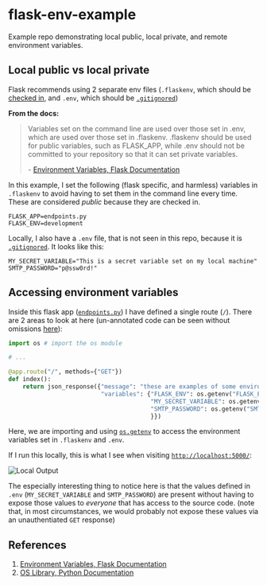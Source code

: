 # flask-env-example

Example repo demonstrating local public, local private, and remote environment variables.

## Local public vs local private

Flask recommends using 2 separate env files (`.flaskenv`, which should be [checked in](https://github.com/drewwyatt/flask-env-example/blob/master/.flaskenv), and `.env`, which should be [`.gitignored`](https://github.com/drewwyatt/flask-env-example/blob/master/.gitignore#L2))

**From the docs:**

> Variables set on the command line are used over those set in .env, which are used over those set in .flaskenv. .flaskenv should be used for public variables, such as FLASK_APP, while .env should not be committed to your repository so that it can set private variables.
>
> \- [Environment Variables, Flask Documentation](https://flask.palletsprojects.com/en/1.1.x/cli/#environment-variables-from-dotenv)

In this example, I set the following (flask specific, and harmless) variables in `.flaskenv` to avoid having to set them in the command line every time. These are considered _public_ because they are checked in.

```dotenv
FLASK_APP=endpoints.py
FLASK_ENV=development
```

Locally, I also have a `.env` file, that is not seen in this repo, because it is [`.gitignored`](https://github.com/drewwyatt/flask-env-example/blob/master/.gitignore#L2). It looks like this:

```dotenv
MY_SECRET_VARIABLE="This is a secret variable set on my local machine"
SMTP_PASSWORD="p@ssw0rd!"
```

## Accessing environment variables

Inside this flask app ([`endpoints.py`](https://github.com/drewwyatt/flask-env-example/blob/master/endpoints.py#L9-L15)) I have defined a single route (`/`). There are 2 areas to look at here (un-annotated code can be seen without omissions [here](https://github.com/drewwyatt/flask-env-example/blob/master/endpoints.py)):

```python
import os # import the os module

# ...

@app.route("/", methods={"GET"})
def index():
    return json_response({"message": "these are examples of some environment variables. (normally you would not print these!)",
                          "variables": {"FLASK_ENV": os.getenv("FLASK_ENV"), # use os.getenv() to access the values
                                        "MY_SECRET_VARIABLE": os.getenv("MY_SECRET_VARIABLE"), # use os.getenv() to access the values
                                        "SMTP_PASSWORD": os.getenv("SMTP_PASSWORD") # use os.getenv() to access the values
                                        }})
```

Here, we are importing and using [`os.getenv`](https://docs.python.org/3/library/os.html#os.getenv) to access the environment variables set in `.flaskenv` and `.env`.

If I run this locally, this is what I see when visiting [`http://localhost:5000/`](http://localhost:5000/):

![Local Output](https://i.imgur.com/KrVjveC.png)

The especially interesting thing to notice here is that the values defined in `.env` (`MY_SECRET_VARIABLE` and `SMTP_PASSWORD`) are present without having to expose those values to *everyone* that has access to the source code. (note that, in most circumstances, we would probably not expose these values via an unauthentiated `GET` response)

## References

1. [Environment Variables, Flask Documentation](https://flask.palletsprojects.com/en/1.1.x/cli/#environment-variables-from-dotenv)
2. [OS Library, Python Documentation](https://docs.python.org/3/library/os.html)
